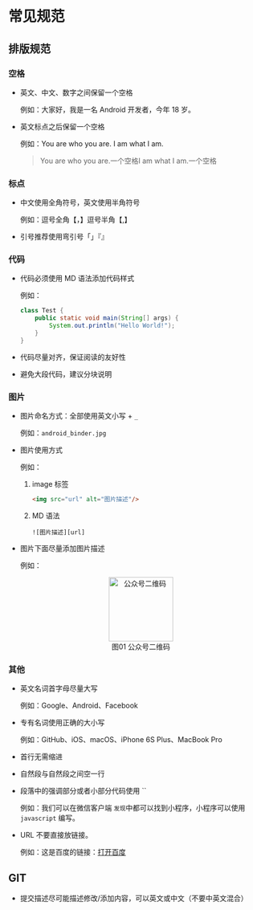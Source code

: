 

# 常见规范

## 排版规范

### 空格

- 英文、中文、数字之间保留一个空格

  例如：大家好，我是一名 Android 开发者，今年 18 岁。

- 英文标点之后保留一个空格

  例如：You are who you are. I am what I am.

  > You are who you are.一个空格I am what I am.一个空格

### 标点

- 中文使用全角符号，英文使用半角符号

  例如：逗号全角【，】逗号半角【,】

- 引号推荐使用弯引号「」『』

### 代码

- 代码必须使用 MD 语法添加代码样式

  例如：

  ```java
  class Test {
      public static void main(String[] args) {
          System.out.println("Hello World!");
      }
  }
  ```

- 代码尽量对齐，保证阅读的友好性

- 避免大段代码，建议分块说明

### 图片

- 图片命名方式：全部使用英文小写 + `_`

  例如：`android_binder.jpg`

- 图片使用方式 

  例如：

  1. image 标签

     ```html
     <img src="url" alt="图片描述"/>
     ```

  2. MD 语法

     ```
     ![图片描述][url]
     ```

- 图片下面尽量添加图片描述

  例如：

  <center><img src="https://github.com/jeanboydev/Android-ReadTheFuckingSourceCode/blob/master/resources/images/wechat/qrcode_for_gh_26eef6f9e7c1_258.jpg?raw=true" alt="公众号二维码" style="height:128px;width:128px;" /></center>

  <center>图01 公众号二维码</center>

### 其他

- 英文名词首字母尽量大写

  例如：Google、Android、Facebook

- 专有名词使用正确的大小写

  例如：GitHub、iOS、macOS、iPhone 6S Plus、MacBook Pro

- 首行无需缩进

- 自然段与自然段之间空一行

- 段落中的强调部分或者小部分代码使用 ``

  例如：我们可以在微信客户端 `发现`中都可以找到小程序，小程序可以使用 `javascript` 编写。

- URL 不要直接放链接。

  例如：这是百度的链接：[打开百度](http:www.xxx.com)

## GIT

- 提交描述尽可能描述修改/添加内容，可以英文或中文（不要中英文混合）

